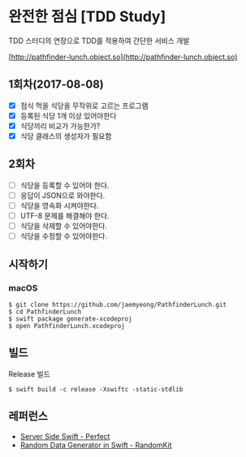 # 완전한 점심 [TDD Study]

TDD 스터디의 연장으로 TDD를 적용하여 간단한 서비스 개발

[http://pathfinder-lunch.object.so](http://pathfinder-lunch.object.so)

## 1회차(2017-08-08)
- [x] 점식 먹을 식당을 무작위로 고르는 프로그램
- [x] 등록된 식당 1개 이상 있어야한다
- [x] 식당끼리 비교가 가능한가?
- [x] 식당 클래스의 생성자가 필요함

## 2회차
- [ ] 식당을 등록할 수 있어야 한다.
- [ ] 응답이 JSON으로 와야한다.
- [ ] 식당을 영속화 시켜야한다.
- [ ] UTF-8 문제를 해결해야 한다.
- [ ] 식당을 삭제할 수 있어야한다.
- [ ] 식당을 수정할 수 있어야한다.

## 시작하기

### macOS
```
$ git clone https://github.com/jaemyeong/PathfinderLunch.git
$ cd PathfinderLunch
$ swift package generate-xcodeproj
$ open PathfinderLunch.xcodeproj
```

## 빌드
Release 빌드
```
$ swift build -c release -Xswiftc -static-stdlib
```

## 레퍼런스
* [Server Side Swift - Perfect](http://perfect.org/)
* [Random Data Generator in Swift - RandomKit](https://nvzqz.github.io/RandomKit/docs/)
